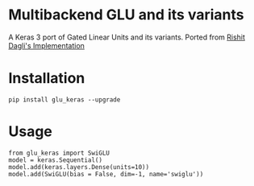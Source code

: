 # Multibackend GLU and its variants

A Keras 3 port of Gated Linear Units and its variants. Ported from [Rishit Dagli's Implementation](https://github.com/Rishit-dagli/GLU/tree/main)

# Installation

```shell
pip install glu_keras --upgrade
```

# Usage

```
from glu_keras import SwiGLU
model = keras.Sequential()
model.add(keras.layers.Dense(units=10))
model.add(SwiGLU(bias = False, dim=-1, name='swiglu'))
```
